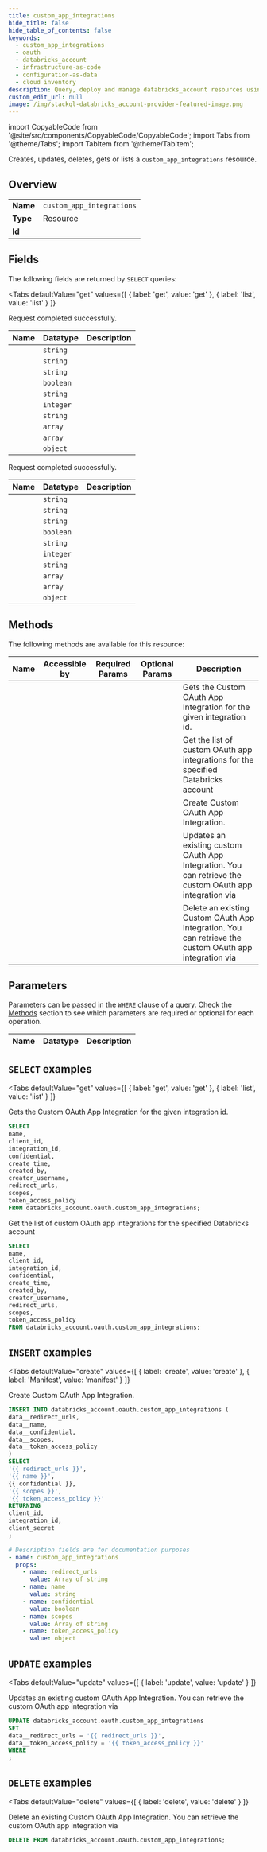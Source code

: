```yaml
--- 
title: custom_app_integrations
hide_title: false
hide_table_of_contents: false
keywords:
  - custom_app_integrations
  - oauth
  - databricks_account
  - infrastructure-as-code
  - configuration-as-data
  - cloud inventory
description: Query, deploy and manage databricks_account resources using SQL
custom_edit_url: null
image: /img/stackql-databricks_account-provider-featured-image.png
---
```


import CopyableCode from '@site/src/components/CopyableCode/CopyableCode';
import Tabs from '@theme/Tabs';
import TabItem from '@theme/TabItem';

Creates, updates, deletes, gets or lists a <code>custom_app_integrations</code> resource.

## Overview
<table><tbody>
<tr><td><b>Name</b></td><td><code>custom_app_integrations</code></td></tr>
<tr><td><b>Type</b></td><td>Resource</td></tr>
<tr><td><b>Id</b></td><td><CopyableCode code="databricks_account.oauth.custom_app_integrations" /></td></tr>
</tbody></table>

## Fields

The following fields are returned by `SELECT` queries:

<Tabs
    defaultValue="get"
    values={[
        { label: 'get', value: 'get' },
        { label: 'list', value: 'list' }
    ]}
>
<TabItem value="get">

Request completed successfully.

<table>
<thead>
    <tr>
    <th>Name</th>
    <th>Datatype</th>
    <th>Description</th>
    </tr>
</thead>
<tbody>
<tr>
    <td><CopyableCode code="name" /></td>
    <td><code>string</code></td>
    <td></td>
</tr>
<tr>
    <td><CopyableCode code="client_id" /></td>
    <td><code>string</code></td>
    <td></td>
</tr>
<tr>
    <td><CopyableCode code="integration_id" /></td>
    <td><code>string</code></td>
    <td></td>
</tr>
<tr>
    <td><CopyableCode code="confidential" /></td>
    <td><code>boolean</code></td>
    <td></td>
</tr>
<tr>
    <td><CopyableCode code="create_time" /></td>
    <td><code>string</code></td>
    <td></td>
</tr>
<tr>
    <td><CopyableCode code="created_by" /></td>
    <td><code>integer</code></td>
    <td></td>
</tr>
<tr>
    <td><CopyableCode code="creator_username" /></td>
    <td><code>string</code></td>
    <td></td>
</tr>
<tr>
    <td><CopyableCode code="redirect_urls" /></td>
    <td><code>array</code></td>
    <td></td>
</tr>
<tr>
    <td><CopyableCode code="scopes" /></td>
    <td><code>array</code></td>
    <td></td>
</tr>
<tr>
    <td><CopyableCode code="token_access_policy" /></td>
    <td><code>object</code></td>
    <td></td>
</tr>
</tbody>
</table>
</TabItem>
<TabItem value="list">

Request completed successfully.

<table>
<thead>
    <tr>
    <th>Name</th>
    <th>Datatype</th>
    <th>Description</th>
    </tr>
</thead>
<tbody>
<tr>
    <td><CopyableCode code="name" /></td>
    <td><code>string</code></td>
    <td></td>
</tr>
<tr>
    <td><CopyableCode code="client_id" /></td>
    <td><code>string</code></td>
    <td></td>
</tr>
<tr>
    <td><CopyableCode code="integration_id" /></td>
    <td><code>string</code></td>
    <td></td>
</tr>
<tr>
    <td><CopyableCode code="confidential" /></td>
    <td><code>boolean</code></td>
    <td></td>
</tr>
<tr>
    <td><CopyableCode code="create_time" /></td>
    <td><code>string</code></td>
    <td></td>
</tr>
<tr>
    <td><CopyableCode code="created_by" /></td>
    <td><code>integer</code></td>
    <td></td>
</tr>
<tr>
    <td><CopyableCode code="creator_username" /></td>
    <td><code>string</code></td>
    <td></td>
</tr>
<tr>
    <td><CopyableCode code="redirect_urls" /></td>
    <td><code>array</code></td>
    <td></td>
</tr>
<tr>
    <td><CopyableCode code="scopes" /></td>
    <td><code>array</code></td>
    <td></td>
</tr>
<tr>
    <td><CopyableCode code="token_access_policy" /></td>
    <td><code>object</code></td>
    <td></td>
</tr>
</tbody>
</table>
</TabItem>
</Tabs>

## Methods

The following methods are available for this resource:

<table>
<thead>
    <tr>
    <th>Name</th>
    <th>Accessible by</th>
    <th>Required Params</th>
    <th>Optional Params</th>
    <th>Description</th>
    </tr>
</thead>
<tbody>
<tr>
    <td><a href="#get"><CopyableCode code="get" /></a></td>
    <td><CopyableCode code="select" /></td>
    <td></td>
    <td></td>
    <td>Gets the Custom OAuth App Integration for the given integration id.</td>
</tr>
<tr>
    <td><a href="#list"><CopyableCode code="list" /></a></td>
    <td><CopyableCode code="select" /></td>
    <td></td>
    <td></td>
    <td>Get the list of custom OAuth app integrations for the specified Databricks account</td>
</tr>
<tr>
    <td><a href="#create"><CopyableCode code="create" /></a></td>
    <td><CopyableCode code="insert" /></td>
    <td></td>
    <td></td>
    <td>Create Custom OAuth App Integration.</td>
</tr>
<tr>
    <td><a href="#update"><CopyableCode code="update" /></a></td>
    <td><CopyableCode code="update" /></td>
    <td></td>
    <td></td>
    <td>Updates an existing custom OAuth App Integration. You can retrieve the custom OAuth app integration via</td>
</tr>
<tr>
    <td><a href="#delete"><CopyableCode code="delete" /></a></td>
    <td><CopyableCode code="delete" /></td>
    <td></td>
    <td></td>
    <td>Delete an existing Custom OAuth App Integration. You can retrieve the custom OAuth app integration via</td>
</tr>
</tbody>
</table>

## Parameters

Parameters can be passed in the `WHERE` clause of a query. Check the [Methods](#methods) section to see which parameters are required or optional for each operation.

<table>
<thead>
    <tr>
    <th>Name</th>
    <th>Datatype</th>
    <th>Description</th>
    </tr>
</thead>
<tbody>
</tbody>
</table>

## `SELECT` examples

<Tabs
    defaultValue="get"
    values={[
        { label: 'get', value: 'get' },
        { label: 'list', value: 'list' }
    ]}
>
<TabItem value="get">

Gets the Custom OAuth App Integration for the given integration id.

```sql
SELECT
name,
client_id,
integration_id,
confidential,
create_time,
created_by,
creator_username,
redirect_urls,
scopes,
token_access_policy
FROM databricks_account.oauth.custom_app_integrations;
```
</TabItem>
<TabItem value="list">

Get the list of custom OAuth app integrations for the specified Databricks account

```sql
SELECT
name,
client_id,
integration_id,
confidential,
create_time,
created_by,
creator_username,
redirect_urls,
scopes,
token_access_policy
FROM databricks_account.oauth.custom_app_integrations;
```
</TabItem>
</Tabs>


## `INSERT` examples

<Tabs
    defaultValue="create"
    values={[
        { label: 'create', value: 'create' },
        { label: 'Manifest', value: 'manifest' }
    ]}
>
<TabItem value="create">

Create Custom OAuth App Integration.

```sql
INSERT INTO databricks_account.oauth.custom_app_integrations (
data__redirect_urls,
data__name,
data__confidential,
data__scopes,
data__token_access_policy
)
SELECT 
'{{ redirect_urls }}',
'{{ name }}',
{{ confidential }},
'{{ scopes }}',
'{{ token_access_policy }}'
RETURNING
client_id,
integration_id,
client_secret
;
```
</TabItem>
<TabItem value="manifest">

```yaml
# Description fields are for documentation purposes
- name: custom_app_integrations
  props:
    - name: redirect_urls
      value: Array of string
    - name: name
      value: string
    - name: confidential
      value: boolean
    - name: scopes
      value: Array of string
    - name: token_access_policy
      value: object
```
</TabItem>
</Tabs>


## `UPDATE` examples

<Tabs
    defaultValue="update"
    values={[
        { label: 'update', value: 'update' }
    ]}
>
<TabItem value="update">

Updates an existing custom OAuth App Integration. You can retrieve the custom OAuth app integration via

```sql
UPDATE databricks_account.oauth.custom_app_integrations
SET 
data__redirect_urls = '{{ redirect_urls }}',
data__token_access_policy = '{{ token_access_policy }}'
WHERE 
;
```
</TabItem>
</Tabs>


## `DELETE` examples

<Tabs
    defaultValue="delete"
    values={[
        { label: 'delete', value: 'delete' }
    ]}
>
<TabItem value="delete">

Delete an existing Custom OAuth App Integration. You can retrieve the custom OAuth app integration via

```sql
DELETE FROM databricks_account.oauth.custom_app_integrations;
```
</TabItem>
</Tabs>
